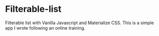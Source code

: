 # Filterable-list
Filterable list with Vanilla Javascript and Materialize CSS. This is a simple app I wrote following an online training. 

